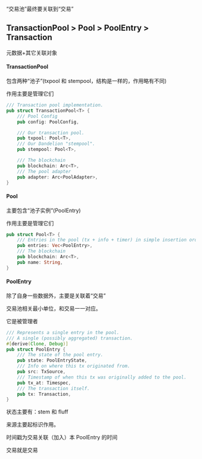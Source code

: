 “交易池”最终要关联到“交易”

## TransactionPool &gt; Pool &gt; PoolEntry &gt; Transaction

元数据+其它关联对象

#### TransactionPool

包含两种“池子”\(txpool 和 stempool，结构是一样的，作用略有不同\)

作用主要是管理它们

```rust
/// Transaction pool implementation.
pub struct TransactionPool<T> {
    /// Pool Config
    pub config: PoolConfig,

    /// Our transaction pool.
    pub txpool: Pool<T>,
    /// Our Dandelion "stempool".
    pub stempool: Pool<T>,

    /// The blockchain
    pub blockchain: Arc<T>,
    /// The pool adapter
    pub adapter: Arc<PoolAdapter>,
}
```

#### Pool

主要包含“池子实例”\(PoolEntry\)

作用主要是管理它们

```rust
pub struct Pool<T> {
    /// Entries in the pool (tx + info + timer) in simple insertion order.
    pub entries: Vec<PoolEntry>,
    /// The blockchain
    pub blockchain: Arc<T>,
    pub name: String,
}
```

#### PoolEntry

除了自身一些数据外，主要是关联着“交易”

交易池相关最小单位，和交易一一对应。

它是被管理者

```rust
/// Represents a single entry in the pool.
/// A single (possibly aggregated) transaction.
#[derive(Clone, Debug)]
pub struct PoolEntry {
    /// The state of the pool entry.
    pub state: PoolEntryState,
    /// Info on where this tx originated from.
    pub src: TxSource,
    /// Timestamp of when this tx was originally added to the pool.
    pub tx_at: Timespec,
    /// The transaction itself.
    pub tx: Transaction,
}
```

状态主要有：stem 和 fluff

来源主要起标识作用。

时间戳为交易关联（加入）本 PoolEntry 的时间

交易就是交易

